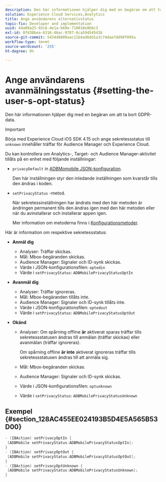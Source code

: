 ```yaml
---
description: Den här informationen hjälper dig med en begäran om att ta bort GDPR-data.
solution: Experience Cloud Services,Analytics
title: Ange användarens alternativstatus
topic-fix: Developer and implementation
uuid: 44a09a25-93c6-4e1a-b69e-710018e8b6c3
exl-id: 8fd30bea-6316-46ac-9787-8ca594545d1b
source-git-commit: 5434d8809aac11b4ad6dd1a3c74dae7dd98f095a
workflow-type: tm+mt
source-wordcount: '255'
ht-degree: 0%

---
```


# Ange användarens avanmälningsstatus {#setting-the-user-s-opt-status}

Den här informationen hjälper dig med en begäran om att ta bort GDPR-data.

>[!IMPORTANT]
>
>Börja med Experience Cloud iOS SDK 4.15 och ange sekretessstatus till `unknown` innehåller träffar för Audience Manager och Experience Cloud.

Du kan kontrollera om Analytics-, Target- och Audience Manager-aktivitet tillåts på en enhet med följande inställningar:

* `privacyDefault` in [ADBMomobile JSON-konfiguration](/help/ios/configuration/json-config/json-config.md).

   Den här inställningen styr den inledande inställningen som kvarstår tills den ändras i koden.

* `setPrivacyStatus` -metod.

   När sekretessinställningen har ändrats med den här metoden är ändringen permanent tills den ändras igen med den här metoden eller när du avinstallerar och installerar appen igen.

   Mer information om metoderna finns i [Konfigurationsmetoder](/help/ios/configuration/json-config/json-config.md).

Här är information om respektive sekretessstatus:

* **Anmäl dig**

   * Analyser: Träffar skickas.
   * Mål: Mbox-begäranden skickas.
   * Audience Manager: Signaler och ID-synk skickas.
   * Värde i JSON-konfigurationsfilen: `optedin`
   * Värde i `setPrivacyStatus`: `ADBMobilePrivacyStatusOptIn`

* **Avanmäl dig**

   * Analyser: Träffar ignoreras.
   * Mål: Mbox-begäranden tillåts inte.
   * Audience Manager: Signaler och ID-synk tillåts inte.
   * Värde i JSON-konfigurationsfilen: `optedout`
   * Värde i `setPrivacyStatus`: `ADBMobilePrivacyStatusOptOut`

* **Okänd**

   * Analyser: Om spårning offline **är** aktiverat sparas träffar tills sekretessstatusen ändras till anmälan (träffar skickas) eller avanmälan (träffar ignoreras).

      Om spårning offline **är inte** aktiverat ignoreras träffar tills sekretessstatusen ändras till att anmäla sig.

   * Mål: Mbox-begäranden skickas.
   * Audience Manager: Signaler och ID-synk skickas.
   * Värde i JSON-konfigurationsfilen: `optunknown`
   * Värde i `setPrivacyStatus`: `ADBMobilePrivacyStatusUnknown`

## Exempel {#section_128AC455EE024193B5D4E5A565B53D00}

```objective-c
- (IBAction) setPrivacyOptIn { 
 [ADBMobile setPrivacyStatus:ADBMobilePrivacyStatusOptIn]; 
} 
- (IBAction) setPrivacyOptOut { 
 [ADBMobile setPrivacyStatus:ADBMobilePrivacyStatusOptOut]; 
} 
- (IBAction) setPrivacyOptUnknown { 
 [ADBMobile setPrivacyStatus:ADBMobilePrivacyStatusUnknown]; 
}
```
